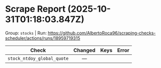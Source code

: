 # Scrape Report (2025-10-31T01:18:03.847Z)

Group: `stocks`  |  Run: https://github.com/AlbertoRoca96/scraping-checks-scheduler/actions/runs/18959719315

| Check | Changed | Keys | Error |
|---|:---:|:--|:--|
| `stock_ntdoy_global_quote` | — |  |  |
